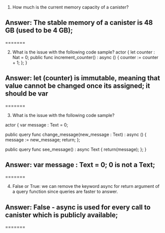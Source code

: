 
1. How much is the current memory capacity of a canister?

## Answer: The stable memory of a canister is 48 GB (used to be 4 GB);
=======

2. What is the issue with the following code sample?
  actor {
 let counter : Nat = 0;
 public func increment_counter() : async () {
 counter := counter + 1;
 };
}

## Answer: let (counter) is immutable, meaning that value cannot be changed once its assigned; it should be var 
=======

  3. What is the issue with the following code sample? 

  actor {
 var message : Text = 0;

 public query func change_message(new_message : Text) : async () {
 message := new_message;
 return;
 };

 public query func see_message() : async Text {
 return(message);
 };
}

## Answer: var message : Text = 0;  0 is not a Text;
=======

4. False or True: we can remove the keyword async for return argument of a query function since queries are faster to answer.

## Answer:  False - async is used for every call to canister which is publicly available;
=======
